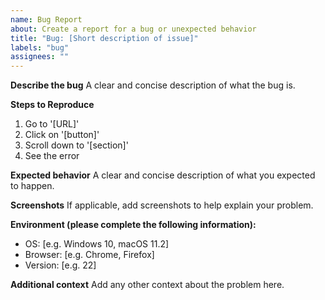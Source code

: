 ```yaml
---
name: Bug Report
about: Create a report for a bug or unexpected behavior
title: "Bug: [Short description of issue]"
labels: "bug"
assignees: ""
---
```


**Describe the bug**
A clear and concise description of what the bug is.

**Steps to Reproduce**

1. Go to '[URL]'
2. Click on '[button]'
3. Scroll down to '[section]'
4. See the error

**Expected behavior**
A clear and concise description of what you expected to happen.

**Screenshots**
If applicable, add screenshots to help explain your problem.

**Environment (please complete the following information):**

- OS: [e.g. Windows 10, macOS 11.2]
- Browser: [e.g. Chrome, Firefox]
- Version: [e.g. 22]

**Additional context**
Add any other context about the problem here.
